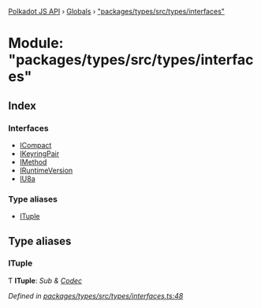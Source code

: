 [Polkadot JS API](../README.md) › [Globals](../globals.md) › ["packages/types/src/types/interfaces"](_packages_types_src_types_interfaces_.md)

# Module: "packages/types/src/types/interfaces"

## Index

### Interfaces

* [ICompact](../interfaces/_packages_types_src_types_interfaces_.icompact.md)
* [IKeyringPair](../interfaces/_packages_types_src_types_interfaces_.ikeyringpair.md)
* [IMethod](../interfaces/_packages_types_src_types_interfaces_.imethod.md)
* [IRuntimeVersion](../interfaces/_packages_types_src_types_interfaces_.iruntimeversion.md)
* [IU8a](../interfaces/_packages_types_src_types_interfaces_.iu8a.md)

### Type aliases

* [ITuple](_packages_types_src_types_interfaces_.md#ituple)

## Type aliases

###  ITuple

Ƭ **ITuple**: *Sub & [Codec](../interfaces/_packages_types_src_types_codec_.codec.md)*

*Defined in [packages/types/src/types/interfaces.ts:48](https://github.com/polkadot-js/api/blob/9d1af1eae/packages/types/src/types/interfaces.ts#L48)*
